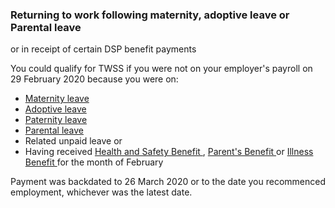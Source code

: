 ###  Returning to work following maternity, adoptive leave or Parental leave
or in receipt of certain DSP benefit payments

You could qualify for TWSS if you were not on your employer's payroll on 29
February 2020 because you were on:

  * [ Maternity leave ](/en/employment/employment-rights-and-conditions/leave-and-holidays/maternity-leave/)
  * [ Adoptive leave ](/en/employment/employment-rights-and-conditions/leave-and-holidays/adoptive-leave/)
  * [ Paternity leave ](/en/employment/employment-rights-and-conditions/leave-and-holidays/paternity-leave/)
  * [ Parental leave ](/en/employment/employment-rights-and-conditions/leave-and-holidays/parental-leave/)
  * Related unpaid leave or 
  * Having received [ Health and Safety Benefit ](/en/social-welfare/families-and-children/health-safety-benefit/) , [ Parent's Benefit ](/en/social-welfare/families-and-children/parents-benefit/) or [ Illness Benefit ](/en/social-welfare/disability-and-illness/illness-benefit/) for the month of February 

Payment was backdated to 26 March 2020 or to the date you recommenced
employment, whichever was the latest date.
